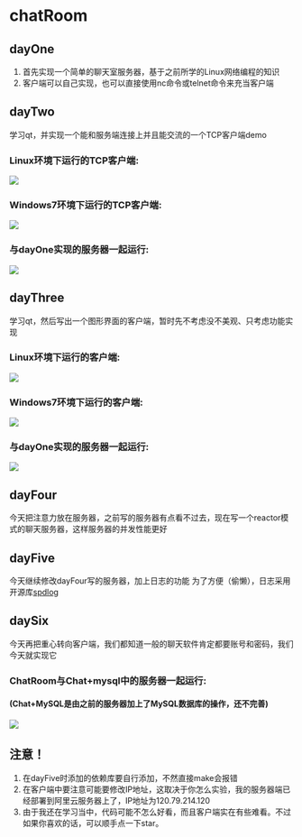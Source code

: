 # chatRoom

## dayOne
1. 首先实现一个简单的聊天室服务器，基于之前所学的Linux网络编程的知识
2. 客户端可以自己实现，也可以直接使用nc命令或telnet命令来充当客户端

## dayTwo
学习qt，并实现一个能和服务端连接上并且能交流的一个TCP客户端demo

### Linux环境下运行的TCP客户端:
![](https://github.com/liu-jianhao/chatRoom/blob/master/dayTwo/communication.png)

### Windows7环境下运行的TCP客户端:
![](https://github.com/liu-jianhao/chatRoom/blob/master/dayTwo/communication2.png)

### 与dayOne实现的服务器一起运行:
![](https://github.com/liu-jianhao/chatRoom/blob/master/dayTwo/TcpClientV0.01.png)


## dayThree
学习qt，然后写出一个图形界面的客户端，暂时先不考虑没不美观、只考虑功能实现

### Linux环境下运行的客户端:
![](https://github.com/liu-jianhao/chatRoom/blob/master/dayThree/TcpClient.png)

### Windows7环境下运行的客户端:
![](https://github.com/liu-jianhao/chatRoom/blob/master/dayThree/TcpClient2.png)

### 与dayOne实现的服务器一起运行:
![](https://github.com/liu-jianhao/chatRoom/blob/master/dayThree/chatRoomV0.1.png)

## dayFour
今天把注意力放在服务器，之前写的服务器有点看不过去，现在写一个reactor模式的聊天服务器，这样服务器的并发性能更好


## dayFive
今天继续修改dayFour写的服务器，加上日志的功能
为了方便（偷懒），日志采用开源库[spdlog](https://github.com/gabime/spdlog/)


## daySix
今天再把重心转向客户端，我们都知道一般的聊天软件肯定都要账号和密码，我们今天就实现它

### ChatRoom与Chat+mysql中的服务器一起运行:
#### (Chat+MySQL是由之前的服务器加上了MySQL数据库的操作，还不完善)
![](https://github.com/liu-jianhao/chatRoom/blob/master/daySix/ChatRoomV0.1.PNG)


## 注意！
1. 在dayFive时添加的依赖库要自行添加，不然直接make会报错
2. 在客户端中要注意可能要修改IP地址，这取决于你怎么实验，我的服务器端已经部署到阿里云服务器上了，IP地址为120.79.214.120
3. 由于我还在学习当中，代码可能不怎么好看，而且客户端实在有些难看。不过如果你喜欢的话，可以顺手点一下star。
